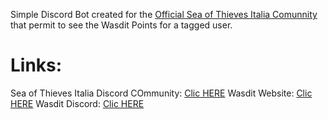 Simple Discord Bot created for the [Official Sea of Thieves Italia Comunnity](http://discord.gg/seaofthievesit) that permit to see the Wasdit Points for a tagged user.

# Links:

Sea of Thieves Italia Discord COmmunity: [Clic HERE](http://discord.gg/seaofthievesit)
Wasdit Website: [Clic HERE](https://wasdit.games/)
Wasdit Discord: [Clic HERE](https://discord.com/invite/GgP6djV)
